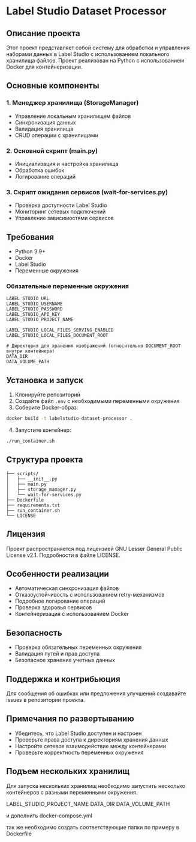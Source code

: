 # Label Studio Dataset Processor

## Описание проекта
Этот проект представляет собой систему для обработки и управления наборами данных в Label Studio с использованием локального хранилища файлов. Проект реализован на Python с использованием Docker для контейнеризации.

## Основные компоненты

### 1. Менеджер хранилища (StorageManager)
- Управление локальным хранилищем файлов
- Синхронизация данных  
- Валидация хранилища
- CRUD операции с хранилищами

### 2. Основной скрипт (main.py)
- Инициализация и настройка хранилища
- Обработка ошибок
- Логирование операций

### 3. Скрипт ожидания сервисов (wait-for-services.py)  
- Проверка доступности Label Studio
- Мониторинг сетевых подключений
- Управление зависимостями сервисов

## Требования
- Python 3.9+
- Docker
- Label Studio
- Переменные окружения

### Обязательные переменные окружения
```env
LABEL_STUDIO_URL
LABEL_STUDIO_USERNAME
LABEL_STUDIO_PASSWORD
LABEL_STUDIO_API_KEY
LABEL_STUDIO_PROJECT_NAME

LABEL_STUDIO_LOCAL_FILES_SERVING_ENABLED
LABEL_STUDIO_LOCAL_FILES_DOCUMENT_ROOT

# Директория для хранения изображений (относительно DOCUMENT_ROOT внутри контейнера)
DATA_DIR
DATA_VOLUME_PATH
```

## Установка и запуск

1. Клонируйте репозиторий
2. Создайте файл `.env` с необходимыми переменными окружения
3. Соберите Docker-образ:
```bash
docker build -t labelstudio-dataset-processor .
```

4. Запустите контейнер:
```bash 
./run_container.sh
```

## Структура проекта
```
├── scripts/
│   ├── __init__.py
│   ├── main.py
│   ├── storage_manager.py
│   └── wait-for-services.py
├── Dockerfile
├── requirements.txt  
├── run_container.sh
└── LICENSE
```

## Лицензия
Проект распространяется под лицензией GNU Lesser General Public License v2.1. Подробности в файле LICENSE.

## Особенности реализации
- Автоматическая синхронизация файлов
- Отказоустойчивость с использованием retry-механизмов
- Подробное логирование операций
- Проверка здоровья сервисов
- Контейнеризация с использованием Docker

## Безопасность
- Проверка обязательных переменных окружения
- Валидация путей и прав доступа
- Безопасное хранение учетных данных

## Поддержка и контрибьюция
Для сообщения об ошибках или предложения улучшений создавайте issues в репозитории проекта.

## Примечания по развертыванию
- Убедитесь, что Label Studio доступен и настроен
- Проверьте права доступа к директориям хранения данных
- Настройте сетевое взаимодействие между контейнерами
- Проверьте корректность переменных окружения

## Подъем нескольких хранилищ
Для запуска нескольких хранилищ необходимо запустить несколько контейнеров с разными переменными окружения.

LABEL_STUDIO_PROJECT_NAME
DATA_DIR
DATA_VOLUME_PATH

и дополнить docker-compose.yml

так же необходимо создать соответствующие папки по примеру в Dockerfile
